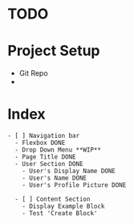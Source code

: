 # TODO

# Project Setup
- Git Repo
- 

# Index
    - [ ] Navigation bar
      - Flexbox DONE
      - Drop Down Menu **WIP**
      - Page Title DONE
      - User Section DONE
        - User's Display Name DONE
        - User's Name DONE
        - User's Profile Picture DONE

      - [ ] Content Section
        - Display Example Block
        - Test 'Create Block'